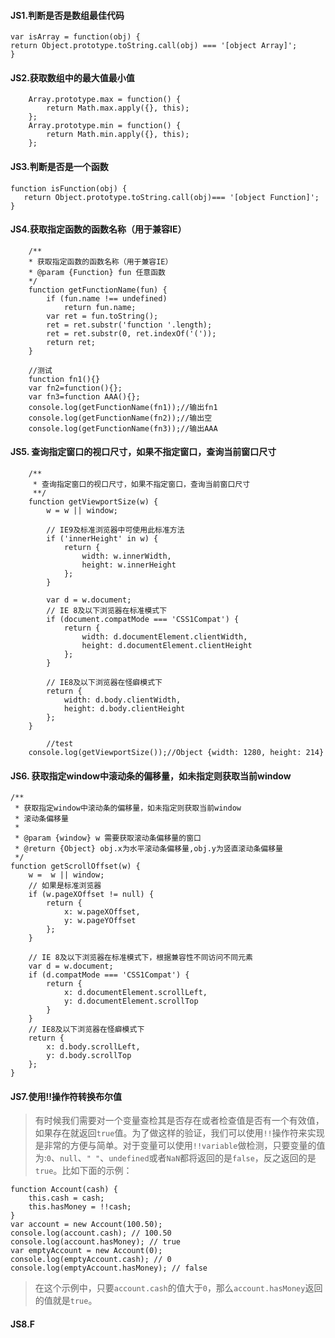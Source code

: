 

#### JS1.判断是否是数组最佳代码
```
var isArray = function(obj) { 
return Object.prototype.toString.call(obj) === '[object Array]'; 
}
```
#### JS2.获取数组中的最大值最小值
```
	Array.prototype.max = function() {
		return Math.max.apply({}, this);
	};
	Array.prototype.min = function() {
		return Math.min.apply({}, this);
	};
```
#### JS3.判断是否是一个函数
```
function isFunction(obj) {
   return Object.prototype.toString.call(obj)=== '[object Function]';
}
```
#### JS4.获取指定函数的函数名称（用于兼容IE）
```
    /**
    * 获取指定函数的函数名称（用于兼容IE）
    * @param {Function} fun 任意函数
    */
	function getFunctionName(fun) {
	    if (fun.name !== undefined)
	        return fun.name;
	    var ret = fun.toString();
	    ret = ret.substr('function '.length);
	    ret = ret.substr(0, ret.indexOf('('));
	    return ret;
	}
    
    //测试
    function fn1(){}
    var fn2=function(){};
    var fn3=function AAA(){};
	console.log(getFunctionName(fn1));//输出fn1
	console.log(getFunctionName(fn2));//输出空
	console.log(getFunctionName(fn3));//输出AAA
```
#### JS5. 查询指定窗口的视口尺寸，如果不指定窗口，查询当前窗口尺寸
```
	/**
	 * 查询指定窗口的视口尺寸，如果不指定窗口，查询当前窗口尺寸
	 **/
	function getViewportSize(w) {
		w = w || window;

		// IE9及标准浏览器中可使用此标准方法
		if ('innerHeight' in w) {
			return {
				width: w.innerWidth,
				height: w.innerHeight
			};
		}

		var d = w.document;
		// IE 8及以下浏览器在标准模式下
		if (document.compatMode === 'CSS1Compat') {
			return {
				width: d.documentElement.clientWidth,
				height: d.documentElement.clientHeight
			};
		}

		// IE8及以下浏览器在怪癖模式下
		return {
			width: d.body.clientWidth,
			height: d.body.clientHeight
		};
	}
    
        //test
	console.log(getViewportSize());//Object {width: 1280, height: 214}
```
#### JS6. 获取指定window中滚动条的偏移量，如未指定则获取当前window
```
/**
 * 获取指定window中滚动条的偏移量，如未指定则获取当前window
 * 滚动条偏移量
 *
 * @param {window} w 需要获取滚动条偏移量的窗口
 * @return {Object} obj.x为水平滚动条偏移量,obj.y为竖直滚动条偏移量
 */
function getScrollOffset(w) {
    w =  w || window;
    // 如果是标准浏览器
    if (w.pageXOffset != null) {
        return {
            x: w.pageXOffset,
            y: w.pageYOffset
        };
    }

    // IE 8及以下浏览器在标准模式下，根据兼容性不同访问不同元素
    var d = w.document;
    if (d.compatMode === 'CSS1Compat') {
        return {
            x: d.documentElement.scrollLeft,
            y: d.documentElement.scrollTop
        }
    }
    // IE8及以下浏览器在怪癖模式下
    return {
        x: d.body.scrollLeft,
        y: d.body.scrollTop
    };
}
```
#### JS7.使用!!操作符转换布尔值
>有时候我们需要对一个变量查检其是否存在或者检查值是否有一个有效值，如果存在就返回`true`值。为了做这样的验证，我们可以使用`!!`操作符来实现是非常的方便与简单。对于变量可以使用`!!variable`做检测，只要变量的值为:`0`、`null`、`" "`、`undefined`或者`NaN`都将返回的是`false`，反之返回的是`true`。比如下面的示例：
```
function Account(cash) {
    this.cash = cash;
    this.hasMoney = !!cash;
}
var account = new Account(100.50);
console.log(account.cash); // 100.50
console.log(account.hasMoney); // true
var emptyAccount = new Account(0);
console.log(emptyAccount.cash); // 0
console.log(emptyAccount.hasMoney); // false
```
>在这个示例中，只要`account.cash`的值大于`0`，那么`account.hasMoney`返回的值就是`true`。
#### JS8.F
